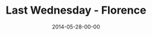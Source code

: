---
layout: message
category: message
series: "The New Man"
title: "Last Wednesday - Florence"
date: 2014-05-28-00-00
message_id: 872
sc-permalink-url: "http://soundcloud.com/crdschurch/last-wednesday-may-1"
audio: "http://s3.amazonaws.com/crossroads-media/messages/audio/022614-lw-florence.mp3"
audio-duration: ":"
description: "Last Wednesday - Florence"
video: "http://s3.amazonaws.com/crossroads-media/messages/video/052814-lw-Florence.mp4"
video-duration: ":"
yt-video-id: "Clxnj7VEIGE"
video-image: "http://s3.amazonaws.com/crossroads-media/images/last-wednesday.jpg"
tag: 
 - crossroads
 - crossroads-church
 - last-wednesday
 - florence
 - terry-phillips
explicit: false
---